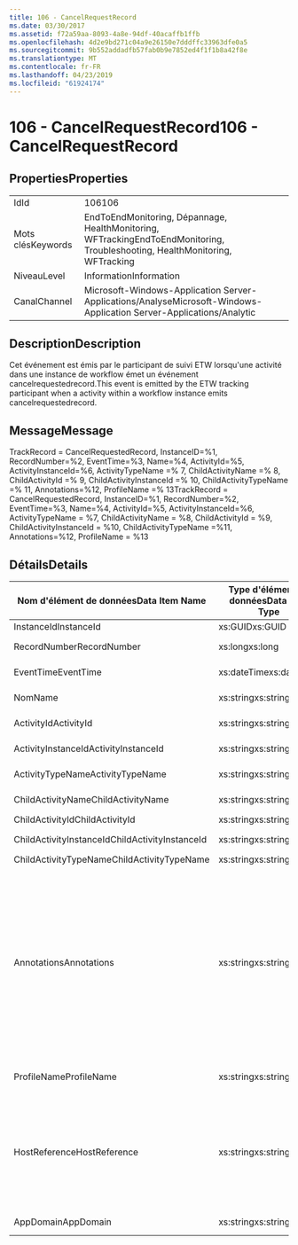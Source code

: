```yaml
---
title: 106 - CancelRequestRecord
ms.date: 03/30/2017
ms.assetid: f72a59aa-8093-4a8e-94df-40acaffb1ffb
ms.openlocfilehash: 4d2e9bd271c04a9e26150e7dddffc33963dfe0a5
ms.sourcegitcommit: 9b552addadfb57fab0b9e7852ed4f1f1b8a42f8e
ms.translationtype: MT
ms.contentlocale: fr-FR
ms.lasthandoff: 04/23/2019
ms.locfileid: "61924174"
---
```

# <a name="106---cancelrequestrecord"></a><span data-ttu-id="39943-102">106 - CancelRequestRecord</span><span class="sxs-lookup"><span data-stu-id="39943-102">106 - CancelRequestRecord</span></span>
## <a name="properties"></a><span data-ttu-id="39943-103">Properties</span><span class="sxs-lookup"><span data-stu-id="39943-103">Properties</span></span>  
  
|||  
|-|-|  
|<span data-ttu-id="39943-104">Id</span><span class="sxs-lookup"><span data-stu-id="39943-104">Id</span></span>|<span data-ttu-id="39943-105">106</span><span class="sxs-lookup"><span data-stu-id="39943-105">106</span></span>|  
|<span data-ttu-id="39943-106">Mots clés</span><span class="sxs-lookup"><span data-stu-id="39943-106">Keywords</span></span>|<span data-ttu-id="39943-107">EndToEndMonitoring, Dépannage, HealthMonitoring, WFTracking</span><span class="sxs-lookup"><span data-stu-id="39943-107">EndToEndMonitoring, Troubleshooting, HealthMonitoring, WFTracking</span></span>|  
|<span data-ttu-id="39943-108">Niveau</span><span class="sxs-lookup"><span data-stu-id="39943-108">Level</span></span>|<span data-ttu-id="39943-109">Information</span><span class="sxs-lookup"><span data-stu-id="39943-109">Information</span></span>|  
|<span data-ttu-id="39943-110">Canal</span><span class="sxs-lookup"><span data-stu-id="39943-110">Channel</span></span>|<span data-ttu-id="39943-111">Microsoft-Windows-Application Server-Applications/Analyse</span><span class="sxs-lookup"><span data-stu-id="39943-111">Microsoft-Windows-Application Server-Applications/Analytic</span></span>|  
  
## <a name="description"></a><span data-ttu-id="39943-112">Description</span><span class="sxs-lookup"><span data-stu-id="39943-112">Description</span></span>  
 <span data-ttu-id="39943-113">Cet événement est émis par le participant de suivi ETW lorsqu'une activité dans une instance de workflow émet un événement cancelrequestedrecord.</span><span class="sxs-lookup"><span data-stu-id="39943-113">This event is emitted by the ETW tracking participant when a activity within a workflow instance emits cancelrequestedrecord.</span></span>  
  
## <a name="message"></a><span data-ttu-id="39943-114">Message</span><span class="sxs-lookup"><span data-stu-id="39943-114">Message</span></span>  
 <span data-ttu-id="39943-115">TrackRecord = CancelRequestedRecord, InstanceID=%1, RecordNumber=%2, EventTime=%3, Name=%4, ActivityId=%5, ActivityInstanceId=%6, ActivityTypeName =% 7, ChildActivityName =% 8, ChildActivityId =% 9, ChildActivityInstanceId =% 10, ChildActivityTypeName =% 11, Annotations=%12, ProfileName =% 13</span><span class="sxs-lookup"><span data-stu-id="39943-115">TrackRecord = CancelRequestedRecord, InstanceID=%1, RecordNumber=%2, EventTime=%3, Name=%4, ActivityId=%5, ActivityInstanceId=%6, ActivityTypeName = %7, ChildActivityName = %8, ChildActivityId = %9, ChildActivityInstanceId = %10, ChildActivityTypeName =%11, Annotations=%12, ProfileName = %13</span></span>  
  
## <a name="details"></a><span data-ttu-id="39943-116">Détails</span><span class="sxs-lookup"><span data-stu-id="39943-116">Details</span></span>  
  
|<span data-ttu-id="39943-117">Nom d'élément de données</span><span class="sxs-lookup"><span data-stu-id="39943-117">Data Item Name</span></span>|<span data-ttu-id="39943-118">Type d'élément de données</span><span class="sxs-lookup"><span data-stu-id="39943-118">Data Item Type</span></span>|<span data-ttu-id="39943-119">Description</span><span class="sxs-lookup"><span data-stu-id="39943-119">Description</span></span>|  
|--------------------|--------------------|-----------------|  
|<span data-ttu-id="39943-120">InstanceId</span><span class="sxs-lookup"><span data-stu-id="39943-120">InstanceId</span></span>|<span data-ttu-id="39943-121">xs:GUID</span><span class="sxs-lookup"><span data-stu-id="39943-121">xs:GUID</span></span>|<span data-ttu-id="39943-122">ID d'instance pour le workflow</span><span class="sxs-lookup"><span data-stu-id="39943-122">The instance id for the workflow</span></span>|  
|<span data-ttu-id="39943-123">RecordNumber</span><span class="sxs-lookup"><span data-stu-id="39943-123">RecordNumber</span></span>|<span data-ttu-id="39943-124">xs:long</span><span class="sxs-lookup"><span data-stu-id="39943-124">xs:long</span></span>|<span data-ttu-id="39943-125">Numéro de séquence de l'enregistrement émis.</span><span class="sxs-lookup"><span data-stu-id="39943-125">The sequence number of the emitted record</span></span>|  
|<span data-ttu-id="39943-126">EventTime</span><span class="sxs-lookup"><span data-stu-id="39943-126">EventTime</span></span>|<span data-ttu-id="39943-127">xs:dateTime</span><span class="sxs-lookup"><span data-stu-id="39943-127">xs:dateTime</span></span>|<span data-ttu-id="39943-128">Heure au format UTC à laquelle l'événement a été émis</span><span class="sxs-lookup"><span data-stu-id="39943-128">The time in UTC when the event was emitted</span></span>|  
|<span data-ttu-id="39943-129">Nom</span><span class="sxs-lookup"><span data-stu-id="39943-129">Name</span></span>|<span data-ttu-id="39943-130">xs:string</span><span class="sxs-lookup"><span data-stu-id="39943-130">xs:string</span></span>|<span data-ttu-id="39943-131">Nom de l'activité qui a demandé l'opération d'annulation</span><span class="sxs-lookup"><span data-stu-id="39943-131">The name of the activity that requested the cancel operation</span></span>|  
|<span data-ttu-id="39943-132">ActivityId</span><span class="sxs-lookup"><span data-stu-id="39943-132">ActivityId</span></span>|<span data-ttu-id="39943-133">xs:string</span><span class="sxs-lookup"><span data-stu-id="39943-133">xs:string</span></span>|<span data-ttu-id="39943-134">ID de l'activité qui a demandé l'opération d'annulation</span><span class="sxs-lookup"><span data-stu-id="39943-134">The id of the activity that requested the cancel operation</span></span>|  
|<span data-ttu-id="39943-135">ActivityInstanceId</span><span class="sxs-lookup"><span data-stu-id="39943-135">ActivityInstanceId</span></span>|<span data-ttu-id="39943-136">xs:string</span><span class="sxs-lookup"><span data-stu-id="39943-136">xs:string</span></span>|<span data-ttu-id="39943-137">ID d'instance de l'activité qui a demandé l'opération d'annulation</span><span class="sxs-lookup"><span data-stu-id="39943-137">The instance id of the activity that requested the cancel operation</span></span>|  
|<span data-ttu-id="39943-138">ActivityTypeName</span><span class="sxs-lookup"><span data-stu-id="39943-138">ActivityTypeName</span></span>|<span data-ttu-id="39943-139">xs:string</span><span class="sxs-lookup"><span data-stu-id="39943-139">xs:string</span></span>|<span data-ttu-id="39943-140">Type de l'activité qui a demandé l'opération d'annulation</span><span class="sxs-lookup"><span data-stu-id="39943-140">The type of the activity that requested the cancel operation</span></span>|  
|<span data-ttu-id="39943-141">ChildActivityName</span><span class="sxs-lookup"><span data-stu-id="39943-141">ChildActivityName</span></span>|<span data-ttu-id="39943-142">xs:string</span><span class="sxs-lookup"><span data-stu-id="39943-142">xs:string</span></span>|<span data-ttu-id="39943-143">Nom de l'activité qui est annulée</span><span class="sxs-lookup"><span data-stu-id="39943-143">The name of the activity being canceled</span></span>|  
|<span data-ttu-id="39943-144">ChildActivityId</span><span class="sxs-lookup"><span data-stu-id="39943-144">ChildActivityId</span></span>|<span data-ttu-id="39943-145">xs:string</span><span class="sxs-lookup"><span data-stu-id="39943-145">xs:string</span></span>|<span data-ttu-id="39943-146">ID de l'activité qui est annulée</span><span class="sxs-lookup"><span data-stu-id="39943-146">The id of the activity being canceled</span></span>|  
|<span data-ttu-id="39943-147">ChildActivityInstanceId</span><span class="sxs-lookup"><span data-stu-id="39943-147">ChildActivityInstanceId</span></span>|<span data-ttu-id="39943-148">xs:string</span><span class="sxs-lookup"><span data-stu-id="39943-148">xs:string</span></span>|<span data-ttu-id="39943-149">ID d'instance de l'activité qui est annulée</span><span class="sxs-lookup"><span data-stu-id="39943-149">The instance id of the activity being canceled</span></span>|  
|<span data-ttu-id="39943-150">ChildActivityTypeName</span><span class="sxs-lookup"><span data-stu-id="39943-150">ChildActivityTypeName</span></span>|<span data-ttu-id="39943-151">xs:string</span><span class="sxs-lookup"><span data-stu-id="39943-151">xs:string</span></span>|<span data-ttu-id="39943-152">Type de l'activité qui est annulée</span><span class="sxs-lookup"><span data-stu-id="39943-152">The type of the activity being canceled</span></span>|  
|<span data-ttu-id="39943-153">Annotations</span><span class="sxs-lookup"><span data-stu-id="39943-153">Annotations</span></span>|<span data-ttu-id="39943-154">xs:string</span><span class="sxs-lookup"><span data-stu-id="39943-154">xs:string</span></span>|<span data-ttu-id="39943-155">Annotations ayant été ajoutées à cet événement.</span><span class="sxs-lookup"><span data-stu-id="39943-155">The annotations that were added to this event.</span></span>  <span data-ttu-id="39943-156">Les valeurs sont stockées dans un élément xml au format \<éléments >\< nom de l’élément = « annotationName » type = "> annotationValue\</élément > \< /éléments >.</span><span class="sxs-lookup"><span data-stu-id="39943-156">The values are stored in an xml element in the format \<items>\< item  name = "annotationName" type="System.String">annotationValue\</item>\</items>.</span></span>  <span data-ttu-id="39943-157">Si aucune annotation n’est spécifiée, la chaîne contient \<éléments / >.</span><span class="sxs-lookup"><span data-stu-id="39943-157">If no annotations are specified then the string contains \<items/>.</span></span> <span data-ttu-id="39943-158">La taille d'événement ETW est limitée par la taille de la mémoire tampon ETW ou par la charge utile maximale pour un événement ETW.</span><span class="sxs-lookup"><span data-stu-id="39943-158">The ETW event size is limited by the ETW buffer size or the max payload for an ETW event.</span></span> <span data-ttu-id="39943-159">Si la taille de l’événement dépasse les limites ETW, l’événement est tronqué en supprimant les annotations et en remplaçant la valeur de l’annotation avec \<éléments >... \</Items >.</span><span class="sxs-lookup"><span data-stu-id="39943-159">If the size of the event exceeds the ETW limits, then the event is truncated by dropping the annotations and replacing the annotation value with \<items>...\</items>.</span></span>|  
|<span data-ttu-id="39943-160">ProfileName</span><span class="sxs-lookup"><span data-stu-id="39943-160">ProfileName</span></span>|<span data-ttu-id="39943-161">xs:string</span><span class="sxs-lookup"><span data-stu-id="39943-161">xs:string</span></span>|<span data-ttu-id="39943-162">Nom ou modèle de suivi qui a provoqué l'émission de cet événement</span><span class="sxs-lookup"><span data-stu-id="39943-162">The name or the tracking profile that resulted in this event being emitted</span></span>|  
|<span data-ttu-id="39943-163">HostReference</span><span class="sxs-lookup"><span data-stu-id="39943-163">HostReference</span></span>|<span data-ttu-id="39943-164">xs:string</span><span class="sxs-lookup"><span data-stu-id="39943-164">xs:string</span></span>|<span data-ttu-id="39943-165">Pour les services hébergés sur le Web, ce champ identifie de manière unique le service dans la hiérarchie Web.</span><span class="sxs-lookup"><span data-stu-id="39943-165">For web hosted services, this field uniquely identifies the service in the web hierarchy.</span></span>  <span data-ttu-id="39943-166">Son format est défini en tant que « chemin d’accès virtuel de Site Web nom Application&#124;chemin d’accès virtuel du Service&#124;ServiceName' exemple : « Default Web Site/CalculatorApplication&#124;/CalculatorService.svc&#124;CalculatorService »</span><span class="sxs-lookup"><span data-stu-id="39943-166">Its format is defined as 'Web Site Name Application Virtual Path&#124;Service Virtual Path&#124;ServiceName' Example: 'Default Web Site/CalculatorApplication&#124;/CalculatorService.svc&#124;CalculatorService'</span></span>|  
|<span data-ttu-id="39943-167">AppDomain</span><span class="sxs-lookup"><span data-stu-id="39943-167">AppDomain</span></span>|<span data-ttu-id="39943-168">xs:string</span><span class="sxs-lookup"><span data-stu-id="39943-168">xs:string</span></span>|<span data-ttu-id="39943-169">Chaîne retournée par AppDomain.CurrentDomain.FriendlyName.</span><span class="sxs-lookup"><span data-stu-id="39943-169">The string returned by AppDomain.CurrentDomain.FriendlyName.</span></span>|
